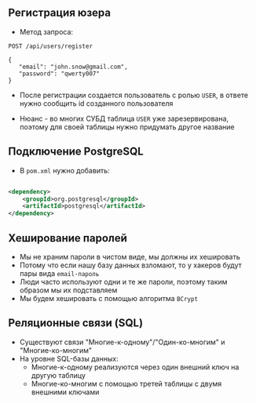 
## Регистрация юзера

* Метод запроса:

```
POST /api/users/register
```

```
{
   "email": "john.snow@gmail.com",
   "password": "qwerty007"
}    
```

* После регистрации создается пользователь с ролью `USER`, в ответе нужно сообщить id созданного пользователя

* Нюанс - во многих СУБД таблица `USER` уже зарезервирована, поэтому для своей таблицы нужно придумать другое название


## Подключение PostgreSQL

* В `pom.xml` нужно добавить:

```xml

<dependency>
    <groupId>org.postgresql</groupId>
    <artifactId>postgresql</artifactId>
</dependency>
```

## Хеширование паролей

* Мы не храним пароли в чистом виде, мы должны их хешировать
* Потому что если нашу базу данных взломают, то у хакеров будут пары вида `email-пароль`
* Люди часто используют одни и те же пароли, поэтому таким образом мы их подставляем
* Мы будем хешировать с помощью алгоритма `BCrypt`


## Реляционные связи (SQL)  

* Существуют связи "Многие-к-одному"/"Один-ко-многим" и "Многие-ко-многим"
* На уровне SQL-базы данных:
  * Многие-к-одному реализуются через один внешний ключ на другую таблицу
  * Многие-ко-многим с помощью третей таблицы с двумя внешними ключами





